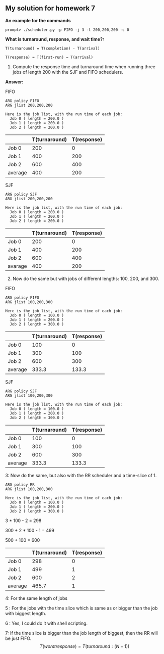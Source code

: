

## My solution for homework 7



**An example for the commands**

```
prompt> ./scheduler.py -p FIFO -j 3 -l 200,200,200 -s 0
```



**What is turnaround, response, and wait time?:**

```
T(turnaround) = T(completion) - T(arrival)
```

```
T(response) = T(first-run) − T(arrival)
```



1. Compute the response time and turnaround time when running three jobs of length 200 with the SJF and FIFO schedulers. 

**Answer:**

FIFO

```
ARG policy FIFO
ARG jlist 200,200,200

Here is the job list, with the run time of each job:
  Job 0 ( length = 200.0 )
  Job 1 ( length = 200.0 )
  Job 2 ( length = 200.0 )
```

|         | T(turnaround) | T(response) |
| :------ | ------------- | ----------- |
| Job 0   | 200           | 0           |
| Job 1   | 400           | 200         |
| Job 2   | 600           | 400         |
| average | 400           | 200         |

SJF

```
ARG policy SJF
ARG jlist 200,200,200

Here is the job list, with the run time of each job:
  Job 0 ( length = 200.0 )
  Job 1 ( length = 200.0 )
  Job 2 ( length = 200.0 )
```



|         | T(turnaround) | T(response) |
| ------- | ------------- | ----------- |
| Job 0   | 200           | 0           |
| Job 1   | 400           | 200         |
| Job 2   | 600           | 400         |
| avarage | 400           | 200         |



2. Now do the same but with jobs of different lengths: 100, 200, and 300. 

FIFO

```
ARG policy FIFO
ARG jlist 100,200,300

Here is the job list, with the run time of each job:
  Job 0 ( length = 100.0 )
  Job 1 ( length = 200.0 )
  Job 2 ( length = 300.0 )
```

|         | T(turnaround) | T(response) |
| ------- | ------------- | ----------- |
| Job 0   | 100           | 0           |
| Job 1   | 300           | 100         |
| Job 2   | 600           | 300         |
| average | 333.3         | 133.3       |

SJF

```
ARG policy SJF
ARG jlist 100,200,300

Here is the job list, with the run time of each job:
  Job 0 ( length = 100.0 )
  Job 1 ( length = 200.0 )
  Job 2 ( length = 300.0 )
```

|         | T(turnaround) | T(response) |
| ------- | ------------- | ----------- |
| Job 0   | 100           | 0           |
| Job 1   | 300           | 100         |
| Job 2   | 600           | 300         |
| average | 333.3         | 133.3       |



3: Now do the same, but also with the RR scheduler and a time-slice of 1. 

```
ARG policy RR
ARG jlist 100,200,300

Here is the job list, with the run time of each job:
  Job 0 ( length = 100.0 )
  Job 1 ( length = 200.0 )
  Job 2 ( length = 300.0 )
```

3 * 100 - 2 = 298

300 + 2 * 100 - 1 = 499

500 + 100 = 600

|         | T(turnaround) | T(response) |
| ------- | ------------- | ----------- |
| Job 0   | 298           | 0           |
| Job 1   | 499           | 1           |
| Job 2   | 600           | 2           |
| average | 465.7         | 1           |



4: For the same length of jobs 

5 : For the jobs with the time slice which is same as or bigger than the job with biggest length.

6 : Yes, I could do it with shell scripting.

7: If the time slice is bigger than the job length of biggest, then the RR will be just FIFO.
$$
T(worstresponse) = T(turnaround:(N-1))
$$
